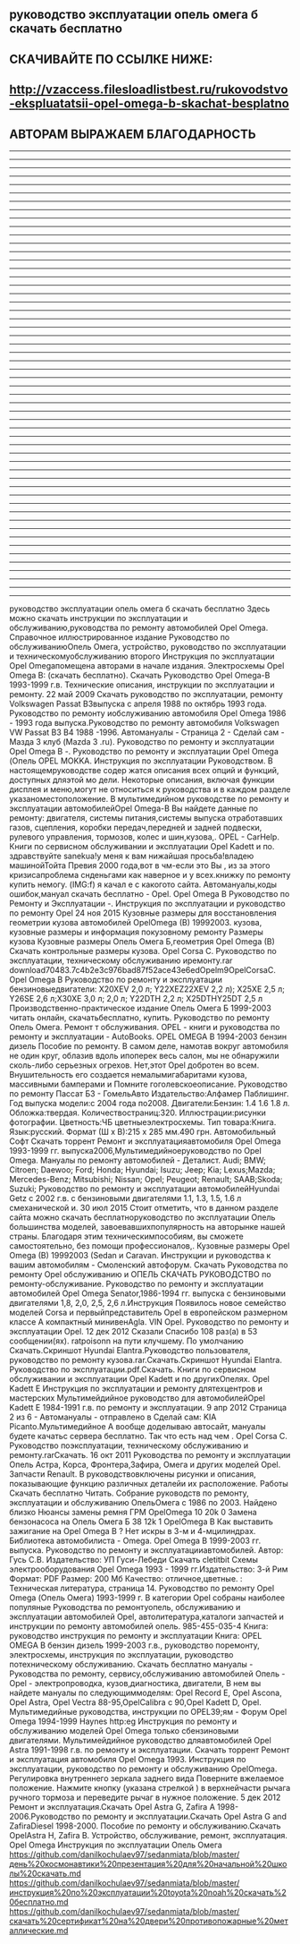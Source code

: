 руководство эксплуатации опель омега б скачать бесплатно
--------------------------------------------------
СКАЧИВАЙТЕ ПО ССЫЛКЕ НИЖЕ:
--------------------------------------------------
http://vzaccess.filesloadlistbest.ru/rukovodstvo-ekspluatatsii-opel-omega-b-skachat-besplatno
--------------------------------------------------
АВТОРАМ ВЫРАЖАЕМ БЛАГОДАРНОСТЬ
--------------------------------------------------
--------------------------------------------------
--------------------------------------------------
--------------------------------------------------
--------------------------------------------------
--------------------------------------------------
--------------------------------------------------
--------------------------------------------------
--------------------------------------------------
--------------------------------------------------
--------------------------------------------------
--------------------------------------------------
--------------------------------------------------
--------------------------------------------------
--------------------------------------------------
--------------------------------------------------
--------------------------------------------------
--------------------------------------------------
--------------------------------------------------
--------------------------------------------------
--------------------------------------------------
--------------------------------------------------
--------------------------------------------------
--------------------------------------------------
--------------------------------------------------
--------------------------------------------------
--------------------------------------------------
--------------------------------------------------
--------------------------------------------------
--------------------------------------------------
--------------------------------------------------
--------------------------------------------------
--------------------------------------------------
--------------------------------------------------
--------------------------------------------------
--------------------------------------------------
--------------------------------------------------
--------------------------------------------------
--------------------------------------------------
--------------------------------------------------
--------------------------------------------------
--------------------------------------------------
--------------------------------------------------
--------------------------------------------------
--------------------------------------------------
--------------------------------------------------
--------------------------------------------------
--------------------------------------------------
--------------------------------------------------
--------------------------------------------------
--------------------------------------------------
--------------------------------------------------
--------------------------------------------------
--------------------------------------------------
--------------------------------------------------
руководство эксплуатации опель омега б скачать бесплатно Здесь можно скачать инструкции по эксплуатации и обслуживанию,руководства по ремонту автомобилей Opel Omega. Справочное иллюстрированное издание Руководство по обслуживаниюОпель Омега, устройство, руководство по эксплуатации и техническомуобслуживанию второго  Инструкция по эксплуатации Opel Omegaпомещена авторами в начале издания.  Электросхемы Opel Omega B: (скачать бесплатно). Скачать Руководство Opel Omega-B 1993-1999 г.в. Технические описания, инструкции по эксплуатации и ремонту. 22 май 2009  Скачать руководство по эксплуатации, ремонту Volkswagen Passat B3выпуска с апреля 1988 по октябрь 1993 года.  Руководство по ремонту иобслуживанию автомобиля Opel Omega 1986 - 1993 года выпуска.Руководство по ремонту автомобиля Volkswagen VW Passat B3  B4 1988 -1996. Автомануалы - Страница 2 - Сделай сам - Мазда 3 клуб (Mazda 3 .ru). Руководство по ремонту и эксплуатации Opel Omega B -. Руководство по ремонту и эксплуатации Opel Omega (Опель
OPEL MOKKA. Инструкция по эксплуатации  Руководством.  В настоящемруководстве содер жатся описания всех опций и функций, доступных дляэтой мо дели. Некоторые описания, включая функции дисплея и меню,могут не относиться к  руководства и в каждом разделе указаноместоположение. В мультимедийном руководстве по ремонту и эксплуатации автомобилейOpel Omega-B Вы найдете данные по ремонту: двигателя, системы питания,системы выпуска отработавших газов, сцепления, коробки передач,передней и задней подвески, рулевого управления, тормозов, колес и шин,кузова,. OPEL - CarHelp. Книги по сервисном обслуживании и эксплуатации Opel Kadett и по. здравствуйте sanekua!у меня к вам нижайшая просьба!владею машинойТойта Превия 2000 года,вот в чм-если это Вы , из за этого кризисапроблема снденьгами как наверное и у всех.книжку по ремонту купить немогу. (IMG:f) я качал е с какогото сайта. Автомануалы,коды ошибок,мануал скачать бесплатно - Opel. Opel Omega B Руководство по Ремонту и Эксплуатации -. Инструкция по эксплуатации и руководство по ремонту Opel
24 ноя 2015  Кузовные размеры для восстановления геометрии кузова автомобилей OpelOmega (B) 19992003.  кузова, кузовные размеры и информация покузовному ремонту  Размеры кузова  Кузовные размеры Опель Омега Б,геометрия Opel Omega (B)  Скачать контрольные размеры кузова. Opel Corsa C. Руководство по эксплуатации, техническому обслуживанию иремонту.rar download70483.7c4b2e3c976bad87f52ace43e6edOpelm9OpelCorsaC. Opel Omega B Руководство по ремонту и эксплуатации бензиновыедвигатели: X20XEV 2,0 л; Y22XEZ22XEV 2,2 л); Х25ХЕ 2,5 л; Y26SE 2,6 л;Х30ХЕ 3,0 л;  2,0 л; Y22DTH 2,2 л; X25DTHY25DT 2,5 л Производственно-практическое издание Опель Омега Б 1999-2003 читать онлайн, скачатьбесплатно, купить. Руководство по ремонту Опель Омега. Ремонт т обслуживания. OPEL - книги и руководства по ремонту и эксплуатации - AutoBooks. OPEL OMEGA B 1994-2003 бензин  дизель Пособие по ремонту. В самом деле, намотав вокруг автомобиля не один круг, облазив вдоль ипоперек весь салон, мы не обнаружили сколь-либо серьезных огрехов. Нет,этот Opel добротен во всем. Внушительность его создается немалымигабаритами кузова, массивными бамперами и Помните гоголевскоеописание. Руководство по ремонту Пассат Б3 - ГомельАвто
Издательство:Алфамер Паблишинг. Год выпуска модели:с 2004 года по2008. Двигатели:Бензин: 1.4  1.6  1.8 л. Обложка:твердая. Количествостраниц:320. Иллюстрации:рисунки  фотографии. Цветность:ЧБ  цветныеэлектросхемы. Тип товара:Книга. Язык:русский. Формат (Ш х В):215 х 285 мм.490 грн. Автомобильный Софт  Скачать торрент Ремонт и эксплуатацияавтомобиля Opel Omega 1993-1999 гг. выпуска2006,Мультимедийноеруководство по Opel Omega. Мануалы по ремонту автомобилей - Деталист. Audi; BMW; Citroen; Daewoo; Ford; Honda; Hyundai; Isuzu; Jeep; Kia; Lexus;Mazda; Mercedes-Benz; Mitsubishi; Nissan; Opel; Peugeot; Renault; SAAB;Skoda; Suzuki;  Руководство по ремонту и эксплуатации автомобилейHyundai Getz с 2002 г.в. с бензиновыми двигателями 1.1, 1.3, 1.5, 1.6 л смеханической и. 30 июл 2015  Стоит отметить, что в данном разделе сайта можно скачать бесплатноруководство по эксплуатации Опель большинства моделей, завоевавшихпопулярность на авторынке нашей страны. Благодаря этим техническимпособиям, вы сможете самостоятельно, без помощи профессионалов,. Кузовные размеры Opel Omega (B) 19992003 (Sedan и Caravan. Инструкции и руководства к вашим автомобилям - Смоленский автофорум. Скачать Руководства по ремонту Opel обслуживанию и
ОПЕЛЬ СКАЧАТЬ РУКОВОДСТВО по ремонту-обслуживание. Руководство по ремонту и эксплуатации автомобилей Opel Omega  Senator,1986-1994 гг. выпуска с бензиновыми двигателями 1,8, 2,0, 2,5, 2,6 л.Инструкция  Появилось новое семейство моделей Corsa и первыйпредставитель Opel в европейском размерном классе А компактный минивенAgla. VIN Opel. Руководство по ремонту и эксплуатации Opel. 12 дек 2012  Сказали Спасибо 108 раз(а) в 53 сообщении(ях). ratpoisonn на пути клучшему. По умолчанию  Скачать.Cкриншот Hyundai Elantra.Руководство пользователя, руководство по ремонту кузова.rar.Скачать.Cкриншот Hyundai Elantra. Руководство по эксплуатации.pdf.Скачать. Книги по сервисном обслуживании и эксплуатации Opel Kadett и по другихОпелях.  Opel Kadett E Инструкция по эксплуатации и ремонту длятехцентров и мастерских  Мультимейдийное руководство для автомобилейOpel Kadett E 1984-1991 г.в. по ремонту и эксплуатации. 9 апр 2012  Страница 2 из 6 - Автомануалы - отправлено в Сделай сам: KIA Picanto.Мультимедийное  А вообще доделываю автосайт, мануалы будете качатьс сервера бесплатно. Так что есть над чем . Opel Corsa C. Руководство поэксплуатации, техническому обслуживанию и ремонту.rarСкачать. 16 окт 2011  Руководства по ремонту и эксплуатации Опель Астра, Корса, Фронтера,Зафира, Омега и других моделей Opel.  Запчасти Renault. В руководствовключены рисунки и описания, показывающие функцию различных деталейи их расположение. Работы  Скачать бесплатно Читать. Собрание руководств по ремонту, эксплуатации и обслуживанию ОпельОмега с 1986 по 2003. Найдено близко  Нюансы замены ремня ГРМ OpelOmega 10 20k 0 Замена бензонасоса на Опель Омега Б 38 12k 1  OpelOmega B Как выставить зажигание на Opel Omega B ? Нет искры в 3-м и 4-мцилиндрах.
Библиотека автомобилиста - Omega. Opel Omega B 1999-2003 гг. выпуска. Руководство по ремонту и эксплуатацииавтомобилей. Автор: Гусь С.В. Издательство: УП Гуси-Лебеди  Скачать cletitbit Схемы электрооборудования Opel Omega 1993 - 1999 гг.Издательство: 3-й Рим Формат: PDF Размер: 200 Мб Качество: отличное,цветные. : Техническая литература, страница 14. Руководство по ремонту Opel Omega (Опель Омега) 1993-1999 г. В категории Opel собраны наиболее популяные Руководства по ремонтуопель, обслуживанию и эксплуатации автомобилей Opel, автолитература,каталоги запчастей и инструкции по ремонту автомобилей опель. 985-455-035-4 Книга: руководство  инструкция по ремонту и эксплуатации Книга: OPEL OMEGA B бензин  дизель 1999-2003 г.в., руководство поремонту, электросхемы, инструкция по эксплуатации, руководство потехническому обслуживанию. Скачать бесплатно мануалы - Руководства по ремонту, сервису,обслуживанию автомобилей Опель - Opel - электропроводка, кузов,диагностика, двигатели,  В нем вы найдете мануалы по следующиммоделям: Opel Record E, Opel Ascona, Opel Astra, Opel Vectra 88-95,OpelCalibra с 90,Opel Kadett D, Opel. Мультимедийные руководства, инструкции по OPEL39;ям - Форум
Opel Omega 1994-1999 Haynes http:eg Инструкция по ремонту и обслуживанию моделей Opel Omega только cбензиновыми двигателями.  Мультимейдийное руководство дляавтомобилей Opel Astra 1991-1998 г.в. по ремонту и эксплуатации. Скачать торрент Ремонт и эксплуатация автомобиля Opel Omega 1993. Инструкция по эксплуатации, руководство по ремонту и обслуживанию OpelOmega.  Регулировка внутреннего зеркала заднего вида Поверните вжелаемое положение.  Нажмите кнопку (указана стрелкой ) в верхнейчасти рычага ручного тормоза и переведите рычаг в нужное положение. 5 дек 2012  Ремонт и эксплуатация.Скачать Opel Astra G, Zafira A 1998-2006.Руководство по ремонту и эксплуатации.Скачать Opel Astra G and ZafiraDiesel 1998-2000. Пособие по ремонту и обслуживанию.Скачать OpelAstra H, Zafira В. Устройство, обслуживание, ремонт, эксплуатация. Opel Omega  Инструкция по эксплуатации  Опель Омега
https://github.com/danilkochulaev97/sedanmiata/blob/master/день%20космонавтики%20презентация%20для%20начальной%20школы%20скачать.md
https://github.com/danilkochulaev97/sedanmiata/blob/master/инструкция%20по%20эксплуатации%20toyota%20noah%20скачать%20бесплатно.md
https://github.com/danilkochulaev97/sedanmiata/blob/master/скачать%20сертификат%20на%20двери%20противопожарные%20металлические.md